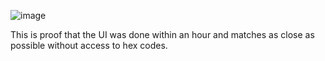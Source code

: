 ![image](https://user-images.githubusercontent.com/72858215/225966518-a58558f1-d486-465b-acfe-cd6c9f32ed9b.png)

This is proof that the UI was done within an hour and matches as close as possible without access to hex codes.
